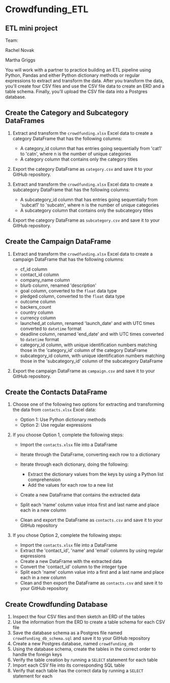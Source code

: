 # Crowdfunding_ETL

## ETL mini project

Team:

Rachel Novak

Martha Griggs

You will work with a partner to practice building an ETL pipeline using Python, Pandas and either Python dictionary methods or regular expressions to extract and transform the data. After you transform the data, you'll create four CSV files and use the CSV file data to create an ERD and a table schema. Finally, you'll upload the CSV file data into a Postgres database. 

## Create the Category and Subcategory DataFrames
1. Extract and transform the `crowdfunding.xlsx` Excel data to create a category DataFrame that has the following columns:
   * A category_id column that has entries going sequentially from 'cat1' to 'catn', where n is the number of unique categories
   * A category column that contains only the category titles
2. Export the category DataFrame as `category.csv` and save it to your GitHub repository. 
3. Extract and transform the `crowdfunding.xlsx` Excel data to create a subcategory DataFrame that has the following columns:
   * A subcategory_id column that has entries going sequentially from 'subcat1' to 'subcatn', where n is the number of unique categories
   * A subcategory column that contains only the subcategory titles
   
4. Export the category DataFrame as `subcategory.csv` and save it to your GitHub repository. 

## Create the Campaign DataFrame
1. Extract and transform the `crowdfunding.xlsx` Excel data to create a campaign DataFrame that has the following columns:
   * cf_id column
   * contact_id column
   * company_name column
   * blurb column, renamed 'description'
   * goal column, converted to the `float` data type
   * pledged column, converted to the `float` data type
   * outcome column
   * backers_count
   * country column
   * currency column
   * launched_at column, renamed 'launch_date' and with UTC times converted to `datetime` format
   * deadline column, renamed 'end_date' and with UTC times converted to `datetime` format
   * category_id column, with unique identification numbers matching those in the 'category_id' column of the category DataFrame
   * subcategory_id column, with unique identification numbers matching those in the 'subcategory_id' column of the subcategory DataFrame
   
2. Export the campaign DataFrame as `campaign.csv` and save it to your GitHub repository.

## Create the Contacts DataFrame
1. Choose one of the following two options for extracting and transforming the data from `contacts.xlsx` Excel data:
   * Option 1: Use Python dictionary methods
   * Option 2: Use regular expressions
   
2. If you choose Option 1, complete the following steps:
   * Import the `contacts.xlsx` file into a DataFrame
   * Iterate through the DataFrame, converting each row to a dictionary
   * Iterate through each dictionary, doing the following:
     * Extract the dictionary values from the keys by using a Python list comprehension
     * Add the values for each row to a new list
     
   * Create a new DataFrame that contains the extracted data
   * Split each 'name' column value intoa first and last name and place each in a new column
   * Clean and export the DataFrame as `contacts.csv` and save it to your GitHub repository
   
3. If you chose Option 2, complete the following steps:
   * Import the `contacts.xlsx` file into a DataFrame
   * Extract the 'contact_id', 'name' and 'email' columns by using regular expressions
   * Create a new DataFrame with the extracted data
   * Convert the 'contact_id' column to the integer type
   * Split each 'name' column value into a first and a last name and place each in a new column
   * Clean and then export the DataFrame as `contacts.csv` and save it to your GitHub repository

## Create Crowdfunding Database

1. Inspect the four CSV files and then sketch an ERD of the tables
2. Use the information from the ERD to create a table schema for each CSV file
3. Save the database schema as a Postgres file named `crowdfunding_db_schema.sql` and save it to your GitHub repository
4. Create a new Postgres database, named `crowdfunding_db`
5. Using the database schema, create the tables in the correct order to handle the foreign keys
6. Verify the table creation by running a `SELECT` statement for each table
7. Import each CSV file into its corresponding SQL table
8. Verify that each table has the correct data by running a `SELECT` statement for each
   
   
   
